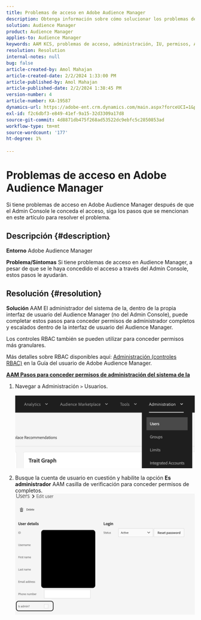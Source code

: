 ```yaml
---
title: Problemas de acceso en Adobe Audience Manager
description: Obtenga información sobre cómo solucionar los problemas de acceso en Adobe Audience Manager.
solution: Audience Manager
product: Audience Manager
applies-to: Audience Manager
keywords: AAM KCS, problemas de acceso, administración, IU, permisos, Adobe Audience Manager, Cómo
resolution: Resolution
internal-notes: null
bug: false
article-created-by: Amol Mahajan
article-created-date: 2/2/2024 1:33:00 PM
article-published-by: Amol Mahajan
article-published-date: 2/2/2024 1:38:45 PM
version-number: 4
article-number: KA-19587
dynamics-url: https://adobe-ent.crm.dynamics.com/main.aspx?forceUCI=1&pagetype=entityrecord&etn=knowledgearticle&id=8ecad68e-cfc1-ee11-9079-6045bd006704
exl-id: f2c6dbf3-e849-41ef-9a15-32d3309a17d8
source-git-commit: 4d8871db475f268ad53522dc9ebfc5c2850853ad
workflow-type: tm+mt
source-wordcount: '177'
ht-degree: 1%

---
```


# Problemas de acceso en Adobe Audience Manager


Si tiene problemas de acceso en Adobe Audience Manager después de que el Admin Console le conceda el acceso, siga los pasos que se mencionan en este artículo para resolver el problema.

## Descripción {#description}


<b>Entorno</b>
Adobe Audience Manager

<b>Problema/Síntomas</b>
Si tiene problemas de acceso en Audience Manager, a pesar de que se le haya concedido el acceso a través del Admin Console, estos pasos le ayudarán.


## Resolución {#resolution}


<b>Solución</b>
AAM El administrador del sistema de la, dentro de la propia interfaz de usuario del Audience Manager (no del Admin Console), puede completar estos pasos para conceder permisos de administrador completos y escalados dentro de la interfaz de usuario del Audience Manager.

Los controles RBAC también se pueden utilizar para conceder permisos más granulares.

Más detalles sobre RBAC disponibles aquí: [Administración (controles RBAC)](https://experienceleague.adobe.com/docs/audience-manager/user-guide/features/administration/administration-overview.html?lang=es) en la Guía del usuario de Adobe Audience Manager.

<u><b>AAM Pasos para conceder permisos de administración del sistema de la</b></u>

1. Navegar a Administración `>`  Usuarios.

   ![](assets/0c4ffacf-e9d5-ec11-a7b5-000d3a37750e.png)
2. Busque la cuenta de usuario en cuestión y habilite la opción <b>Es administrador</b> AAM casilla de verificación para conceder permisos de completos.![](assets/07c16ce8-e9d5-ec11-a7b5-000d3a37750e.png)
